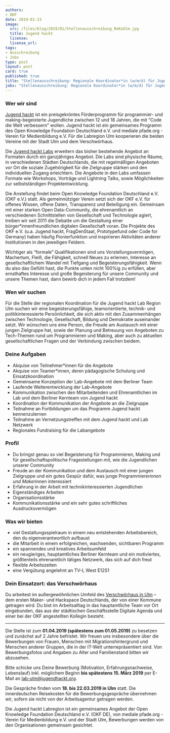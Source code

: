 ```yaml
---
authors: 
- OKF
date: 2019-01-23
image:
  src: /files/blog/2019/01/Stellenausschreibung_ReKoUlm.jpg
  title: Jugend hackt 
  license: 
  license_url: 
tags:
- Ausschreibung
- Jobs
type: post
layout: post
card: true
published: true
title: "Stellenausschreibung: Regionale Koordinator*in (w/m/d) für Jugend hackt Labregion in Ulm (20h)"
jobs: "Stellenausschreibung: Regionale Koordinator*in (w/m/d) für Jugend hackt Labregion in Ulm (20h)"
---
```


### Wer wir sind
[Jugend hackt](https://jugendhackt.org/) ist ein preisgekröntes Förderprogramm für programmier- und making-begeisterte Jugendliche zwischen 12 und 18 Jahren, die mit “Code die Welt verbessern” wollen. Jugend hackt ist ein gemeinsames Programm des Open Knowledge Foundation Deutschland e.V. und mediale pfade.org - Verein für Medienbildung e.V. Für die Labregion Ulm kooperieren die beiden Vereine mit der Stadt Ulm und dem Verschwörhaus.

Die [Jugend hackt Labs](https://okfn.de/blog/2018/10/Labausschreibung-Jugend-hackt/) erweitern das bisher bestehende Angebot an Formaten durch ein ganzjähriges Angebot. Die Labs sind physische Räume, in verschiedenen Städten Deutschlands, die mit regelmäßigen Angeboten vor Ort die soziale Zugehörigkeit für die Zielgruppe stärken und den individuellen Zugang erleichtern. Die Angebote in den Labs umfassen Formate wie Workshops, Vorträge und Lightning Talks, sowie Möglichkeiten zur selbstständigen Projektentwicklung.

Die Anstellung findet beim Open Knowledge Foundation Deutschland e.V. (OKF e.V.) statt. Als gemeinnütziger Verein setzt sich der OKF e.V. für offenes Wissen, offene Daten, Transparenz und Beteiligung ein. Gemeinsam mit einer starken Open Data-­Community, die ehrenamtlich an verschiedenen Schnittstellen von Gesellschaft und Technologie agiert, treiben wir seit 2011 die Debatte um die Gestaltung einer bürger*innenfreundlichen digitalen Gesellschaft voran. Die Projekte des OKF e.V. (u.a. Jugend hackt, FragDenStaat, Prototypefund oder Code for Germany) haben häufig Pionierfunktion und inspirieren Aktivitäten anderer Institutionen in den jeweiligen Feldern.

Wichtiger als “formale” Qualifikationen sind uns Vorstellungsvermögen, Machertum, Fleiß, die Fähigkeit, schnell Neues zu erlernen, Interesse an gesellschaftlichem Wandel mit Tiefgang und Begeisterungsfähigkeit. Wenn du also das Gefühl hast, die Punkte unten nicht 100%ig zu erfüllen, aber ernsthaftes Interesse und große Begeisterung für unsere Community und unsere Themen hast, dann bewirb dich in jedem Fall trotzdem!

### Wen wir suchen
Für die Stelle der regionalen Koordination für die Jugend hackt Lab Region Ulm suchen wir eine begeisterungsfähige, teamorientierte, technik- und politikinteressierte Persönlichkeit, die sich aktiv mit den Zusammenhängen zwischen Technologie, Gesellschaft, Bildung und Demokratie auseinander setzt. Wir wünschen uns eine Person, die Freude am Austausch mit einer jungen Zielgruppe hat, sowie der Planung und Betreuung von Angeboten zu Tech-Themen rund um Programmieren und Making, aber auch zu aktuellen gesellschaftlichen Fragen und der Verbindung zwischen beidem.

### Deine Aufgaben
* Akquise von Teilnehmer*innen für die Angebote
* Akquise von Teamer*innen, deren pädagogische Schulung und Einsatzkoordination
* Gemeinsame Konzeption der Lab-Angebote mit dem Berliner Team
* Laufende Weiterentwicklung der Lab-Angebote
* Kommunikation zwischen den Mitarbeitenden und Ehrenamtlichen im Lab und dem Berliner Kernteam von Jugend hackt
* Koordination der Kommunikation der Angebote an die Zielgruppe
* Teilnahme an Fortbildungen um das Programm Jugend hackt kennenzulernen
* Teilnahme an Vernetzungstreffen mit dem Jugend hackt und Lab Netzwerk
* Regionales Fundraising für die Labangebote

### Profil
* Du bringst genau so viel Begeisterung für Programmieren, Making und für gesellschaftspolitische Fragestellungen mit, wie die Jugendlichen unserer Community
* Freude an der Kommunikation und dem Austausch mit einer jungen Zielgruppe und ein gutes Gespür dafür, was junge Programmierer*innen und Maker*innen interessiert
* Erfahrung in der Arbeit mit technikinteressierten Jugendlichen 
* Eigenständiges Arbeiten
* Organisationsstärke
* Kommunikationsstärke und ein sehr gutes schriftliches Ausdrucksvermögen

### Was wir bieten
* viel Gestaltungsspielraum in einem neu entstehenden Arbeitsbereich, den du eigenverantwortlich aufbaust
* die Mitarbeit in einem erfolgreichen, wachsenden, sichtbaren Programm
* ein spannendes und kreatives Arbeitsumfeld
* ein neugieriges, hauptamtliches Berliner Kernteam und ein motiviertes, größtenteils ehrenamtlich tätiges Netzwerk, das sich auf dich freut
* flexible Arbeitszeiten
* eine Vergütung angelehnt an TV-L West  E12S1 

### Dein Einsatzort: das Verschwörhaus
Du arbeitest im außergewöhnlichen Umfeld des [Verschwörhaus in Ulm](https://verschwoerhaus.de/) – dem ersten Maker- und Hackspace Deutschlands, der von einer Kommune getragen wird. Du bist im Arbeitsalltag in das hauptamtliche Team vor Ort eingebunden, das aus der städtischen Geschäftsstelle Digitale Agenda und einer bei der OKF angestellten Kollegin besteht.
___

Die Stelle ist zum **01.04.2019 (spätestens zum 01.05.2019)** zu besetzen und zunächst auf 2 Jahre befristet. Wir freuen uns insbesondere über die Bewerbungen von Frauen, Menschen mit Migrationshintergrund und Menschen anderer Gruppen, die in der IT-Welt unterrepräsentiert sind. Von Bewerbungsfotos und Angaben zu Alter und Familienstand bitten wir abzusehen.

Bitte schicke uns Deine Bewerbung (Motivation, Erfahrungsnachweise, Lebenslauf) inkl. möglichem Beginn **bis spätestens 15. März 2019** per E-Mail an [lab-ulm@jugendhackt.org](mailto:lab-ulm@jugendhackt.org).

Die Gespräche finden vom **18. bis 22.03.2019 in Ulm** statt. Die innerdeutschen Reisekosten für die Bewerbungsgespräche übernehmen wir, sofern sie nicht von der Arbeitsagentur getragen werden. 

Die Jugend hackt Labregion ist ein gemeinsames Angebot der Open Knowledge Foundation Deutschland e.V. (OKF DE), von mediale pfade.org - Verein für Medienbildung e.V. und der Stadt Ulm, Bewerbungen werden von den Organisationen gemeinsam gesichtet.

